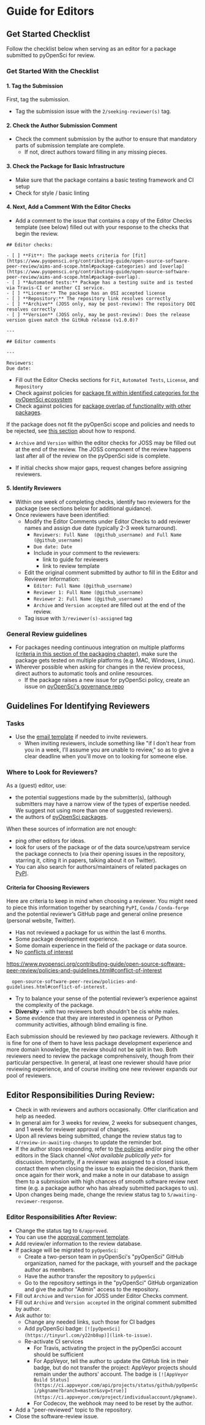 # Guide for Editors

## Get Started Checklist

Follow the checklist below when serving as an editor for a package submitted to
pyOpenSci for review.

### Get Started With the Checklist

#### 1. Tag the Submission

First, tag the submission.
- Tag the submission issue with the `2/seeking-reviewer(s)` tag.

#### 2. Check the Author Submission Comment

- Check the comment submission by the author to ensure that mandatory parts of submission template are complete.
  - If not, direct authors toward filling in any missing pieces.

#### 3. Check the Package for Basic Infrastructure

- Make sure that the package contains a basic testing framework and CI setup
- Check for style / basic linting

#### 4. Next, Add a Comment With the Editor Checks

- Add a comment to the issue that contains a copy of
the Editor Checks template (see below) filled out with your response to the
checks that begin the review.

```
## Editor checks:

- [ ] **Fit**: The package meets criteria for [fit](https://www.pyopensci.org/contributing-guide/open-source-software-peer-review/aims-and-scope.html#package-categories) and [overlap](https://www.pyopensci.org/contributing-guide/open-source-software-peer-review/aims-and-scope.html#package-overlap).
- [ ] **Automated tests:** Package has a testing suite and is tested via Travis-CI or another CI service.
- [ ] **License:** The package has an OSI accepted license
- [ ] **Repository:** The repository link resolves correctly
- [ ] **Archive** (JOSS only, may be post-review): The repository DOI resolves correctly
- [ ] **Version** (JOSS only, may be post-review): Does the release version given match the GitHub release (v1.0.0)?

---

## Editor comments

---

Reviewers:
Due date:
```

- Fill out the Editor Checks sections for `Fit`, `Automated Tests`, `License`, and `Repository`
- Check against policies for [package fit within identified categories for the pyOpenSci ecosystem](../open-source-software-peer-review/aims-and-scope.html#package-categories)
- Check against policies for [package overlap of functionality with other packages](../open-source-software-peer-review/aims-and-scope.html#package-overlap).

If the package does not fit the pyOpenSci scope and policies and needs to be
rejected, see [this section](#responding-to-out-of-scope-submissions) about how
to respond.

- `Archive` and `Version` within the editor checks for JOSS may be filled out at the end of the review. The JOSS component of the review happens last after all of the review on the pyOpenSci side is complete.


- If initial checks show major gaps, request changes before assigning reviewers.

#### 5. Identify Reviewers

- Within one week of completing checks, identify two reviewers for the package (see sections below for additional guidance).
- Once reviewers have been identified:
  - Modify the Editor Comments under Editor Checks to add reviewer names and assign due date (typically 2-3 week turnaround).
    - `Reviewers: Full Name  (@github_username) and Full Name (@github_username)`
    - `Due date: Date`
    - Include in your comment to the reviewers:
      - link to guide for reviewers
      - link to review template
  - Edit the original comment submitted by author to fill in the Editor and Reviewer Information:
    - `Editor: Full Name (@github_username)`
    - `Reviewer 1: Full Name (@github_username)`
    - `Reviewer 2: Full Name (@github_username)`
    - `Archive` and `Version accepted` are filled out at the end of the review.
  - Tag issue with `3/reviewer(s)-assigned` tag

### General Review guidelines

- For packages needing continuous integration on multiple platforms ([criteria in this section of the packaging chapter](../authoring/overview#continuous-integration)), make sure the package gets tested on multiple platforms (e.g. MAC, Windows, Linux).
- Wherever possible when asking for changes in the review process, direct authors to automatic tools and online resources.
  - If the package raises a new issue for pyOpenSci policy, create an issue on [pyOpenSci's governance repo](https://github.com/pyOpenSci/governance)

## Guidelines For Identifying Reviewers

### Tasks
- Use the [email template](../appendices/templates#review-request-template) if needed to invite reviewers.
    -  When inviting reviewers, include something like "if I don't hear from you in a week, I'll assume you are unable to review," so as to give a clear deadline when you'll move on to looking for someone else.

### Where to Look for Reviewers?

As a (guest) editor, use:
* the potential suggestions made by the submitter(s), (although submitters may have a narrow view of the types of expertise needed.  We suggest not using more than one of suggested reviewers).
* the authors of [pyOpenSci packages](https://github.com/pyOpenSci/).

When these sources of information are not enough:
* ping other editors for ideas.
* look for users of the package or of the data source/upstream service the package connects to (via their opening issues in the repository, starring it, citing it in papers, talking about it on Twitter).
* You can also search for authors/maintainers of related packages on [PyPI](https://pypi.org/search/).

#### Criteria for Choosing Reviewers

Here are criteria to keep in mind when choosing a reviewer. You might need to
piece this information together by searching `PyPI`, `Conda` / `Conda-forge` and
the potential reviewer’s GitHub page and general online presence (personal
website, Twitter).

* Has not reviewed a package for us within the last 6 months.
* Some package development experience.
* Some domain experience in the field of the package or data source.
* No [conflicts of interest](../open-source-software-peer-review/policies-and-guidelines.html#conflict-of-interest)

https://www.pyopensci.org/contributing-guide/open-source-software-peer-review/policies-and-guidelines.html#conflict-of-interest

      open-source-software-peer-review/policies-and-guidelines.html#conflict-of-interest.
* Try to balance your sense of the potential reviewer’s experience against the complexity of the package.
* **Diversity** - with two reviewers both shouldn’t be cis white males.
* Some evidence that they are interested in openness or Python community activities, although blind emailing is fine.

Each submission should be reviewed by _two_ package reviewers. Although it is
fine for one of them to have less package development experience and more domain
knowledge, the review should not be split in two.  Both reviewers need to review
the package comprehensively, though from their particular perspective.  In
general, at least one reviewer should have prior reviewing experience, and of
course inviting one new reviewer expands our pool of reviewers.

## Editor Responsibilities During Review:

-   Check in with reviewers and authors occasionally. Offer clarification and help as needed.
-   In general aim for 3 weeks for review, 2 weeks for subsequent changes, and 1 week for reviewer approval of changes.
-   Upon all reviews being submitted, change the review status tag to `4/review-in-awaiting-changes` to update the reminder bot.
-   If the author stops responding, refer to [the policies](peer_review_proc#review-process-guidelines) and/or ping the other editors in the Slack channel <*Not available publically yet*> for discussion. Importantly, if a reviewer was assigned to a closed issue, contact them when closing the issue to explain the decision, thank them once again for their work, and make a note in our database to assign them to a submission with high chances of smooth software review next time (e.g. a package author who has already submitted packages to us).
-   Upon changes being made, change the review status tag to `5/awaiting-reviewer-response`.

### Editor Responsibilities After Review:

-   Change the status tag to `6/approved`.
-   You can use the [approval comment template](../appendices/templates#approval-comment-template).
-   Add review/er information to the review database.
-   If package will be migrated to `pyOpenSci`:
    -   Create a two-person team in pyOpenSci's "pyOpenSci" GitHub organization, named for the package, with yourself and the package author as members.
    -   Have the author transfer the repository to `pyOpenSci`
    -   Go to the repository settings in the "pyOpenSci" GitHub organization and give the author "Admin" access to the repository.
- Fill out `Archive` and `Version` for JOSS under Editor Checks comment.
- Fill out `Archive` and `Version accepted` in the original comment submitted by author.
-   Ask author to:
    -  Change any needed links, such those for CI badges
    -  Add pyOpenSci badge: `[![pyOpenSci](https://tinyurl.com/y22nb8up)](link-to-issue)`.
    -   Re-activate CI services
        -  For Travis, activating the project in the pyOpenSci account should be sufficient
        -  For AppVeyor, tell the author to update the GitHub link in their badge, but do not transfer the project: AppVeyor projects should remain under the authors' account. The badge is `[![AppVeyor Build Status](https://ci.appveyor.com/api/projects/status/github/pyOpenSci/pkgname?branch=master&svg=true)](https://ci.appveyor.com/project/individualaccount/pkgname)`.
        -  For Codecov, the webhook may need to be reset by the author.
-   Add a "peer-reviewed" topic to the repository.
-   Close the software-review issue.
